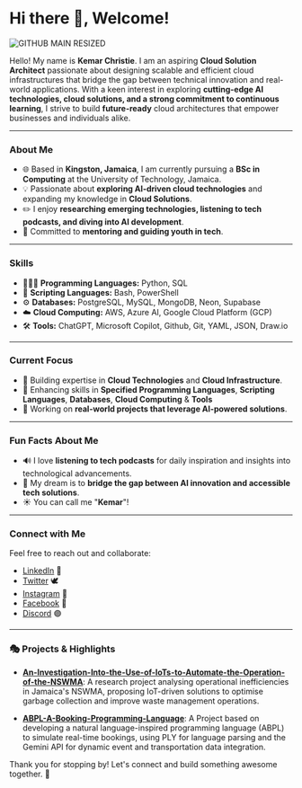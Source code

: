 # Hi there 👋, Welcome!

![GITHUB MAIN   RESIZED](https://github.com/user-attachments/assets/7d1b2614-7d25-4804-b274-31c327c509bb)

Hello! My name is **Kemar Christie**. I am an aspiring **Cloud Solution Architect** passionate about designing scalable and efficient cloud infrastructures that bridge the gap between technical innovation and real-world applications. With a keen interest in exploring **cutting-edge AI technologies, cloud solutions, and a strong commitment to continuous learning**, I strive to build **future-ready** cloud architectures that empower businesses and individuals alike.

---

### About Me
- 🌐 Based in **Kingston, Jamaica**, I am currently pursuing a **BSc in Computing** at the University of Technology, Jamaica.
- 💡 Passionate about **exploring AI-driven cloud technologies** and expanding my knowledge in **Cloud Solutions**.
- ✏️ I enjoy **researching emerging technologies, listening to tech podcasts, and diving into AI development**.
- 🤝 Committed to **mentoring and guiding youth in tech**.

---

### Skills
- 👨🏽‍💻 **Programming Languages:** Python, SQL
- 📜 **Scripting Languages:** Bash, PowerShell
- ⚙️ **Databases:** PostgreSQL, MySQL, MongoDB, Neon, Supabase
- ☁️ **Cloud Computing:** AWS, Azure AI, Google Cloud Platform (GCP)
- 🛠️ **Tools:** ChatGPT, Microsoft Copilot, Github, Git, YAML, JSON, Draw.io

---

### Current Focus
- 🚀 Building expertise in **Cloud Technologies** and **Cloud Infrastructure**.
- 🔧 Enhancing skills in **Specified Programming Languages**, **Scripting Languages**, **Databases**, **Cloud Computing** & **Tools**
- 🎨 Working on **real-world projects that leverage AI-powered solutions**.

---

### Fun Facts About Me
- 🔊 I love **listening to tech podcasts** for daily inspiration and insights into technological advancements.
- 🚨 My dream is to **bridge the gap between AI innovation and accessible tech solutions**.
- ☀️ You can call me "**Kemar**"!

---

### Connect with Me
Feel free to reach out and collaborate:
- [LinkedIn](https://www.linkedin.com/in/kemar-christie/)  👤
- [Twitter](https://x.com/kxng_christie)  🕊️
- [Instagram](https://www.instagram.com/kxng.christie/)  💬
- [Facebook](https://www.facebook.com/kemar.christie.739?mibextid=LQQJ4d)  🔵
- [Discord](https://discordapp.com/users/509862919484342283)  🟣

---

### 🎭 Projects & Highlights
- **[An-Investigation-Into-the-Use-of-IoTs-to-Automate-the-Operation-of-the-NSWMA](https://github.com/kemar-christie/An-Investigation-Into-the-Use-of-IoTs-to-Automate-the-Operation-of-the-NSWMA)**: A research project analysing operational inefficiencies in Jamaica's NSWMA, proposing IoT-driven solutions to optimise garbage collection and improve waste management operations.

- **[ABPL-A-Booking-Programming-Language](https://github.com/kemar-christie/ABPL-A-Booking-Programming-Language)**: A Project based on developing a natural language-inspired programming language (ABPL) to simulate real-time bookings, using PLY for language parsing and the Gemini API for dynamic event and transportation data integration.


Thank you for stopping by! Let's connect and build something awesome together. 🚀
